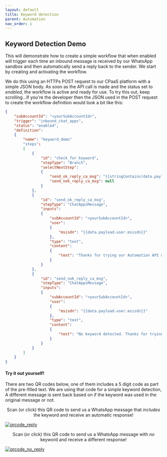 ```yaml
---
layout: default
title: Keyword detection
parent: Automation
nav_order: 1
---
```


## Keyword Detection Demo

This will demonstrate how to create a simple workflow that when enabled will trigger each time an inbound message is received by our WhatsApp sandbox and then automatically send a reply back to the sender.
We start by creating and activating the workflow.

We do this using an HTTPs POST request to our CPaaS platform with a simple JSON body.  As soon as the API call is made and the status set to _enabled_, the workflow is active and ready for use.
To try this out, keep scrolling...If you're the developer then the JSON used in the POST request to create the workflow definition would look a bit like this:

```JSON
{
    "subAccountId": "<yourSubAccountId>",
    "trigger": "inbound_chat_apps",
    "status": "enabled",
    "definition":
    {
        "name": "keyword_demo"
        "steps":
        [
            {
                "id": "check_for_keyword",
                "stepType": "Branch",
                "selectNextStep":
                {
                    "send_ok_reply_ca_msg": "{{stringContains(data.payload.body, 'keyword')}}",
                    "send_nok_reply_ca_msg": null
                }
            },
            {
                "id": "send_ok_reply_ca_msg",
                "stepType": "ChatAppsMessage",
                "inputs":
                {
                    "subAccountId": "<yourSubAccountId>",
                    "user":
                    {
                        "msisdn": "{{data.payload.user.msisdn}}"
                    },
                    "type": "text",
                    "content":
                    {
                        "text": "Thanks for trying our Automation API demo, keyword detected!"
                    }
                }
            },
            {
                "id": "send_nok_reply_ca_msg",
                "stepType": "ChatAppsMessage",
                "inputs":
                {
                    "subAccountId": "<yourSubAccountId>",
                    "user":
                    {
                        "msisdn": "{{data.payload.user.msisdn}}"
                    },
                    "type": "text",
                    "content":
                    {
                        "text": "No keyword detected. Thanks for trying our Automation API demo."
                    }
                }
            }
        ]
    }
}
```

#### Try it out yourself!

There are two QR codes below, one of them includes a 5 digit code as part of the pre-filled text.  We are using that code for a simple keyword detection, A different message is sent back based on if the keyword was used in the original message or not.

<p style="text-align: center;">Scan (or click) this QR code to send us a WhatsApp message that <em>includes</em> the keyword and receive an automatic response!</p>
<a href="https://wa.me/message/OFMUAVJ2CDYSP1">
    <img src="./images/OFMUAVJ2CDYSP1.png" alt="qrcode_reply" style="display: block; margin-left: auto; margin-right: auto;">
</a>

<p style="text-align: center;">Scan (or click) this QR code to send us a WhatsApp message with <em>no</em> keyword and receive a different response!</p>
<a href="https://wa.me/message/HK7HY7VU5EPYN1">
    <img src="./images/HK7HY7VU5EPYN1.png" alt="qrcode_no_reply" style="display: block; margin-left: auto; margin-right: auto;">
</a>
